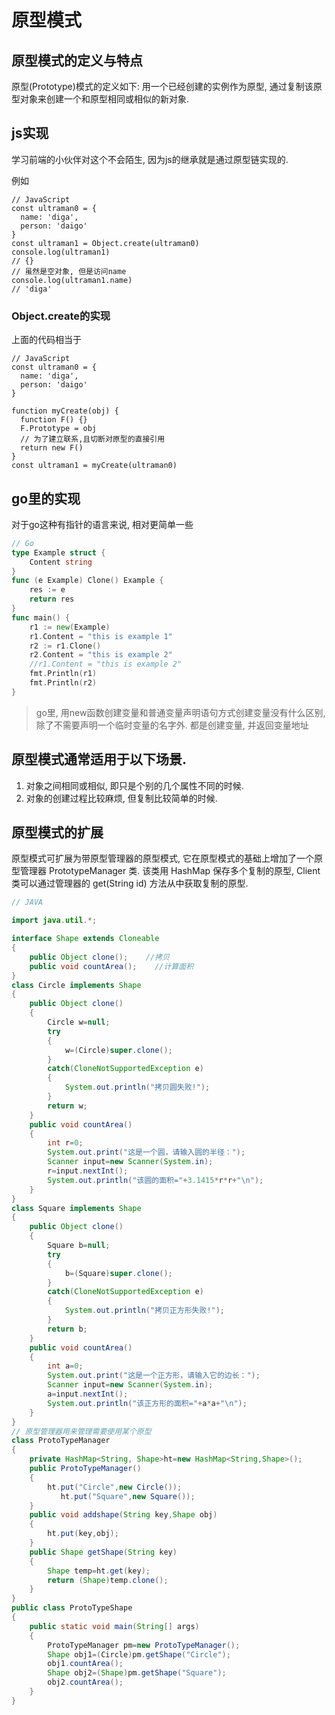 <!--
Created: Sat Apr 04 2020 14:22:46 GMT+0800 (China Standard Time)
Modified: Wed Apr 08 2020 19:56:36 GMT+0800 (China Standard Time)
-->

# 原型模式

## 原型模式的定义与特点

原型(Prototype)模式的定义如下: 用一个已经创建的实例作为原型, 通过复制该原型对象来创建一个和原型相同或相似的新对象.

## js实现

学习前端的小伙伴对这个不会陌生, 因为js的继承就是通过原型链实现的.

例如

``` JS
// JavaScript
const ultraman0 = {
  name: 'diga',
  person: 'daigo'
}
const ultraman1 = Object.create(ultraman0)
console.log(ultraman1)
// {}
// 虽然是空对象, 但是访问name
console.log(ultraman1.name)
// 'diga'
```

### Object.create的实现

上面的代码相当于

``` JS
// JavaScript
const ultraman0 = {
  name: 'diga',
  person: 'daigo'
}

function myCreate(obj) {
  function F() {}
  F.Prototype = obj
  // 为了建立联系,且切断对原型的直接引用
  return new F()
}
const ultraman1 = myCreate(ultraman0)
```

## go里的实现

对于go这种有指针的语言来说, 相对更简单一些

``` Go
// Go
type Example struct {
	Content string
}
func (e Example) Clone() Example {
	res := e
	return res
}
func main() {
	r1 := new(Example)
	r1.Content = "this is example 1"
	r2 := r1.Clone()
	r2.Content = "this is example 2"
	//r1.Content = "this is example 2"
	fmt.Println(r1)
	fmt.Println(r2)
}
```

> go里, 用new函数创建变量和普通变量声明语句方式创建变量没有什么区别, 除了不需要声明一个临时变量的名字外. 都是创建变量, 并返回变量地址

## 原型模式通常适用于以下场景.

1. 对象之间相同或相似, 即只是个别的几个属性不同的时候.
2. 对象的创建过程比较麻烦, 但复制比较简单的时候.

## 原型模式的扩展

原型模式可扩展为带原型管理器的原型模式, 它在原型模式的基础上增加了一个原型管理器 PrototypeManager 类. 该类用 HashMap 保存多个复制的原型, Client 类可以通过管理器的 get(String id) 方法从中获取复制的原型.

``` JAVA
// JAVA

import java.util.*;

interface Shape extends Cloneable
{
    public Object clone();    //拷贝
    public void countArea();    //计算面积
}
class Circle implements Shape
{
    public Object clone()
    {
        Circle w=null;
        try
        {
            w=(Circle)super.clone();
        }
        catch(CloneNotSupportedException e)
        {
            System.out.println("拷贝圆失败!");
        }
        return w;
    }
    public void countArea()
    {
        int r=0;
        System.out.print("这是一个圆，请输入圆的半径：");
        Scanner input=new Scanner(System.in);
        r=input.nextInt();
        System.out.println("该圆的面积="+3.1415*r*r+"\n");
    }
}
class Square implements Shape
{
    public Object clone()
    {
        Square b=null;
        try
        {
            b=(Square)super.clone();
        }
        catch(CloneNotSupportedException e)
        {
            System.out.println("拷贝正方形失败!");
        }
        return b;
    }
    public void countArea()
    {
        int a=0;
        System.out.print("这是一个正方形，请输入它的边长：");
        Scanner input=new Scanner(System.in);
        a=input.nextInt();
        System.out.println("该正方形的面积="+a*a+"\n");
    }
}
// 原型管理器用来管理需要使用某个原型
class ProtoTypeManager
{
    private HashMap<String, Shape>ht=new HashMap<String,Shape>(); 
    public ProtoTypeManager()
    {
        ht.put("Circle",new Circle());
           ht.put("Square",new Square());
    } 
    public void addshape(String key,Shape obj)
    {
        ht.put(key,obj);
    }
    public Shape getShape(String key)
    {
        Shape temp=ht.get(key);
        return (Shape)temp.clone();
    }
}
public class ProtoTypeShape
{
    public static void main(String[] args)
    {
        ProtoTypeManager pm=new ProtoTypeManager();    
        Shape obj1=(Circle)pm.getShape("Circle");
        obj1.countArea();          
        Shape obj2=(Shape)pm.getShape("Square");
        obj2.countArea();     
    }
}
```

